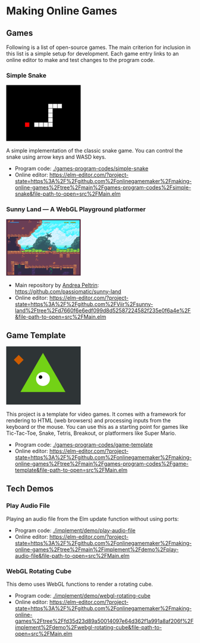 # Making Online Games

## Games

Following is a list of open-source games. The main criterion for inclusion in this list is a simple setup for development. Each game entry links to an online editor to make and test changes to the program code.

### Simple Snake

<a href="./games-program-codes/simple-snake">
<img src="./guide/image/2021-01-04-simple-snake-screenshot.png" alt="Simple Snake Game Screenshot" width="200" />
</a>

A simple implementation of the classic snake game. You can control the snake using arrow keys and WASD keys.

+ Program code: [./games-program-codes/simple-snake](./games-program-codes/simple-snake)
+ Online editor: https://elm-editor.com/?project-state=https%3A%2F%2Fgithub.com%2Fonlinegamemaker%2Fmaking-online-games%2Ftree%2Fmain%2Fgames-program-codes%2Fsimple-snake&file-path-to-open=src%2FMain.elm

### Sunny Land — A WebGL Playground platformer

<a href="https://elm-editor.com/?project-state=https%3A%2F%2Fgithub.com%2FViir%2Fsunny-land%2Ftree%2Fd7660f6e6edf099d8d52587224582f235e0f6a4e%2F&file-path-to-open=src%2FMain.elm">
<img src="./guide/image/sunny-land-game.png" alt="Sunny Land Game Screenshot" width="200" />
</a>

+ Main repository by [Andrea Peltrin](https://github.com/passiomatic): https://github.com/passiomatic/sunny-land
+ Online editor: https://elm-editor.com/?project-state=https%3A%2F%2Fgithub.com%2FViir%2Fsunny-land%2Ftree%2Fd7660f6e6edf099d8d52587224582f235e0f6a4e%2F&file-path-to-open=src%2FMain.elm

## Game Template

<a href="./games-program-codes/game-template">
<img src="./guide/image/2021-10-15-game-template.png" alt="Game Template Screenshot" width="200" />
</a>

This project is a template for video games.
It comes with a framework for rendering to HTML (web browsers) and processing inputs from the keyboard or the mouse.
You can use this as a starting point for games like Tic-Tac-Toe, Snake, Tetris, Breakout, or platformers like Super Mario.

+ Program code: [./games-program-codes/game-template](./games-program-codes/game-template)
+ Online editor: https://elm-editor.com/?project-state=https%3A%2F%2Fgithub.com%2Fonlinegamemaker%2Fmaking-online-games%2Ftree%2Fmain%2Fgames-program-codes%2Fgame-template&file-path-to-open=src%2FMain.elm

## Tech Demos

### Play Audio File

Playing an audio file from the Elm update function without using ports:

+ Program code: [./implement/demo/play-audio-file](./implement/demo/play-audio-file)
+ Online editor: https://elm-editor.com/?project-state=https%3A%2F%2Fgithub.com%2Fonlinegamemaker%2Fmaking-online-games%2Ftree%2Fmain%2Fimplement%2Fdemo%2Fplay-audio-file&file-path-to-open=src%2FMain.elm

### WebGL Rotating Cube

This demo uses WebGL functions to render a rotating cube.

+ Program code: [./implement/demo/webgl-rotating-cube](./implement/demo/webgl-rotating-cube)
+ Online editor: https://elm-editor.com/?project-state=https%3A%2F%2Fgithub.com%2Fonlinegamemaker%2Fmaking-online-games%2Ftree%2Ffd35d23d89a50014097e64d362f1a991a8af206f%2Fimplement%2Fdemo%2Fwebgl-rotating-cube&file-path-to-open=src%2FMain.elm
